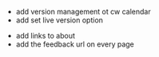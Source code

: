- add version management ot cw calendar
- add set live version option
<!-- - add cwcalendar favicon -->
- add links to about
  <!-- - make website responsive -->
  <!-- - add the edicational hours text -->
- add the feedback url on every page
